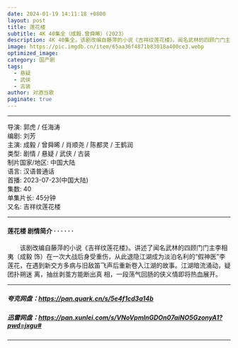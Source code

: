 ```yaml
---
date: 2024-01-19 14:11:18 +0800
layout: post
title: 莲花楼
subtitle: 4K 40集全（成毅.曾舜晞）(2023）
description: 4K 40集全。该剧改编自藤萍的小说《吉祥纹莲花楼》。闻名武林的四顾门门主李相夷在一次大战后身受重伤，从此退隐江湖成为淡泊名利的“假神医”李莲花，在遇到新交方多病与旧敌笛飞声后重新卷入江湖的故事...
image: https://pic.imgdb.cn/item/65aa36f4871b83018a400ce3.webp
optimized_image: 
category: 国产剧
tags:
  - 悬疑
  - 武侠
  - 古装
author: 对酒当歌
paginate: true
---
```


---

导演: 郭虎 / 任海涛  
编剧: 刘芳  
主演: 成毅 / 曾舜晞 / 肖顺尧 / 陈都灵 / 王鹤润  
类型: 剧情 / 悬疑 / 武侠 / 古装  
制片国家/地区: 中国大陆  
语言: 汉语普通话  
首播: 2023-07-23(中国大陆)  
集数: 40  
单集片长: 45分钟  
又名: 吉祥纹莲花楼  

---

#### 莲花楼 剧情简介 · · · · · ·

　　该剧改编自藤萍的小说《吉祥纹莲花楼》。讲述了闻名武林的四顾门门主李相夷（成毅 饰）在一次大战后身受重伤，从此退隐江湖成为淡泊名利的“假神医”李莲花，在遇到新交方多病与旧敌笛飞声后重新卷入江湖的故事。江湖暗流涌动，疑团扑朔迷 离，抽丝剥茧方能断出真 相，一段荡气回肠的侠义情即将热血展开。

---

##### 夸克网盘：<https://pan.quark.cn/s/5e4f1cd3a14b>

##### 迅雷网盘：<https://pan.xunlei.com/s/VNoVpmlnGDOn07aiNO5GzonyA1?pwd=jxgu#>

---
